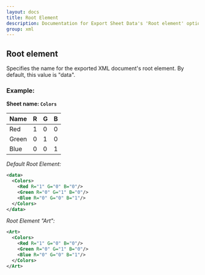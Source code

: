 ```yaml
---
layout: docs
title: Root Element
description: Documentation for Export Sheet Data's 'Root element' option.
group: xml
---
```


Root element
------------
Specifies the name for the exported XML document's root element. By default, this value is "data".

### Example: ###

**Sheet name: `Colors`**

Name | R | G | B
---- | - | - | -
Red | 1 | 0 | 0
Green | 0 | 1 | 0
Blue | 0 | 0 | 1

*Default Root Element:*
```xml
<data>
  <Colors>
    <Red R="1" G="0" B="0"/>
    <Green R="0" G="1" B="0"/>
    <Blue R="0" G="0" B="1"/>
  </Colors>
</data>
```

*Root Element "Art":*
```xml
<Art>
  <Colors>
    <Red R="1" G="0" B="0"/>
    <Green R="0" G="1" B="0"/>
    <Blue R="0" G="0" B="1"/>
  </Colors>
</Art>
```
